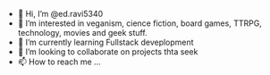 - 👋 Hi, I’m @ed.ravi5340
- 👀 I’m interested in veganism, cience fiction, board games, TTRPG, technology, movies and geek stuff. 
- 🌱 I’m currently learning Fullstack deveplopment 
- 💞️ I’m looking to collaborate on projects thta seek 
- 📫 How to reach me ...

<!---
ed-ravi5340/ed-ravi5340 is a ✨ special ✨ repository because its `README.md` (this file) appears on your GitHub profile.
You can click the Preview link to take a look at your changes.
--->
